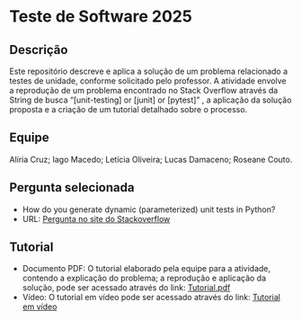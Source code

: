 # Teste de Software 2025

## Descrição
Este repositório descreve e aplica a solução de um problema relacionado a testes de unidade, conforme solicitado pelo professor. A atividade envolve a reprodução de um problema encontrado no Stack Overflow através da String de busca “[unit-testing] or [junit] or [pytest]” , a aplicação da solução proposta e a criação de um tutorial detalhado sobre o processo.

## Equipe
Alíria Cruz;
Iago Macedo;
Letícia Oliveira;
Lucas Damaceno;
Roseane Couto.

## Pergunta selecionada
- How do you generate dynamic (parameterized) unit tests in Python?
- URL: [Pergunta no site do Stackoverflow](https://stackoverflow.com/questions/32899/how-do-you-generate-dynamic-parameterized-unit-tests-in-python)

## Tutorial
- Documento PDF: O tutorial elaborado pela equipe para a atividade, contendo a explicação do problema; a reprodução e aplicação da solução, pode ser acessado através do link: [Tutorial.pdf](https://docs.google.com/document/d/1hDZbYzkAOsqmOHA5Y710U5CNVyYACu7kTKu3OYGjzec/edit?usp=sharing)
- Vídeo: O tutorial em vídeo pode ser acessado através do link: [Tutorial em vídeo](https://www.canva.com/design/DAGqdUOZgKo/8_MIOj3y8OOQZ3sBa09mDA/watch?utm_content=DAGqdUOZgKo&utm_campaign=designshare&utm_medium=link2&utm_source=uniquelinks&utlId=h9aa2f25b42) 
